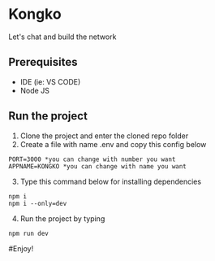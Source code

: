 # Kongko

Let's chat and build the network

## Prerequisites
* IDE (ie: VS CODE)
* Node JS

## Run the project
1. Clone the project and enter the cloned repo folder
2. Create a file with name .env and copy this config below
```
PORT=3000 *you can change with number you want
APPNAME=KONGKO *you can change with name you want
```
3. Type this command below for installing dependencies
```
npm i
npm i --only=dev
```
4. Run the project by typing
```
npm run dev
```

#Enjoy!
